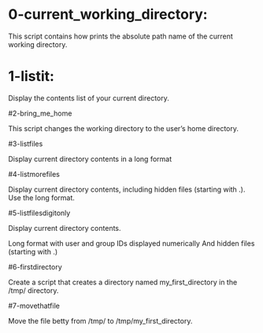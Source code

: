 # 0-current_working_directory: 

This script contains how prints the absolute path name of the current working directory.

# 1-listit:

Display the contents list of your current directory.

#2-bring_me_home

This script changes the working directory to the user’s home directory.

#3-listfiles

Display current directory contents in a long format

#4-listmorefiles

Display current directory contents, including hidden files (starting with .). Use the long format.

#5-listfilesdigitonly

Display current directory contents.

Long format
with user and group IDs displayed numerically
And hidden files (starting with .)

#6-firstdirectory

Create a script that creates a directory named my_first_directory in the /tmp/ directory.

#7-movethatfile

Move the file betty from /tmp/ to /tmp/my_first_directory.
